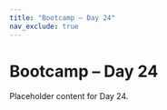 ```yaml
---
title: "Bootcamp – Day 24"
nav_exclude: true
---
```


# Bootcamp – Day 24

Placeholder content for Day 24.
